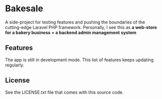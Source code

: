 # Bakesale

A side-project for testing features and pushing the boundaries of the cutting-edge Laravel PHP framework. Personally, I see this as __a web-store for a bakery business + a backend admin management system__

## Features

The app is still in development mode. This list of features keeps updating regularly. 

## License

See the LICENSE.txt file that comes with this source code.

